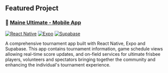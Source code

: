 ## Featured Project

### 📱 [Maine Ultimate - Mobile App](https://github.com/esthermdev/tourneyapp-meu)

[![React Native](https://img.shields.io/badge/React_Native-20232A?style=for-the-badge&logo=react&logoColor=61DAFB)](https://reactnative.dev/)
[![Expo](https://img.shields.io/badge/Expo-000020?style=for-the-badge&logo=expo&logoColor=white)](https://docs.expo.dev/)
[![Supabase](https://img.shields.io/badge/Supabase-3ECF8E?style=for-the-badge&logo=supabase&logoColor=white)](https://supabase.com/)

A comprehensive tournament app built with React Native, Expo and Supabase. This app contains tournament information, game schedule views allowing real-time score updates, and on-field services for ultimate frisbee players, volunteers and spectators bringing together the community and enhancing the individual's tournament experience.
